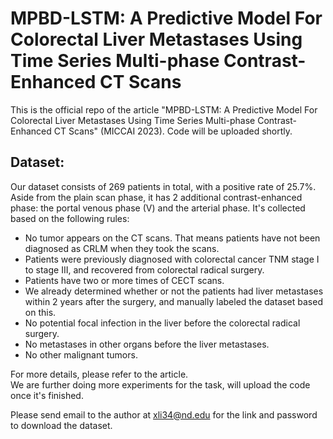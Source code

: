 # MPBD-LSTM: A Predictive Model For Colorectal Liver Metastases Using Time Series Multi-phase Contrast-Enhanced CT Scans
This is the official repo of the article "MPBD-LSTM: A Predictive Model For Colorectal Liver Metastases Using Time Series Multi-phase Contrast-Enhanced CT Scans" (MICCAI 2023). Code will be uploaded shortly.

## Dataset:
Our dataset consists of 269 patients in total, with a positive rate of 25.7%. Aside from the plain scan phase, it has 2 additional contrast-enhanced phase: the portal venous phase (V) and the arterial phase.
It's collected based on the following rules:<br /> 
* No tumor appears on the CT scans. That means patients have not been
diagnosed as CRLM when they took the scans.
* Patients were previously diagnosed with colorectal cancer TNM stage I to
stage III, and recovered from colorectal radical surgery.
* Patients have two or more times of CECT scans.
* We already determined whether or not the patients had liver metastases
within 2 years after the surgery, and manually labeled the dataset based on
this.
* No potential focal infection in the liver before the colorectal radical surgery.
* No metastases in other organs before the liver metastases.
* No other malignant tumors.


For more details, please refer to the article. <br />
We are further doing more experiments for the task, will upload the code once it's finished.

Please send email to the author at xli34@nd.edu for the link and password to download the dataset. 
